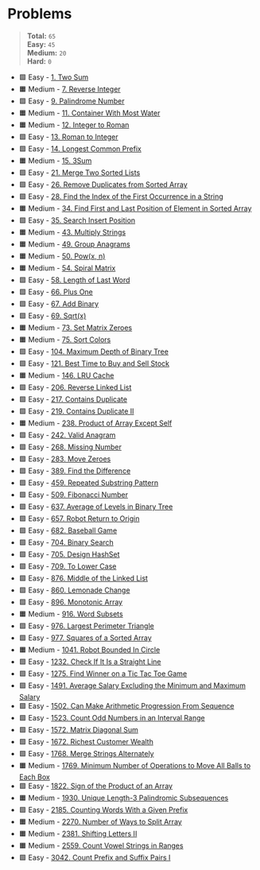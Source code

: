 # Problems

> **Total:** `65` \
> **Easy:** `45` \
> **Medium:** `20` \
> **Hard:** `0`

* 🟩 Easy - [1. Two Sum](<./0001/1. Two Sum.md>)
* 🟧 Medium - [7. Reverse Integer](<./0007/7. Reverse Integer.md>)
* 🟩 Easy - [9. Palindrome Number](<./0009/9. Palindrome Number.md>)
* 🟧 Medium - [11. Container With Most Water](<./0011/11. Container With Most Water.md>)
* 🟧 Medium - [12. Integer to Roman](<./0012/12. Integer to Roman.md>)
* 🟩 Easy - [13. Roman to Integer](<./0013/13. Roman to Integer.md>)
* 🟩 Easy - [14. Longest Common Prefix](<./0014/14. Longest Common Prefix.md>)
* 🟧 Medium - [15. 3Sum](<./0015/15. 3Sum.md>)
* 🟩 Easy - [21. Merge Two Sorted Lists](<./0021/21. Merge Two Sorted Lists.md>)
* 🟩 Easy - [26. Remove Duplicates from Sorted Array](<./0026/26. Remove Duplicates from Sorted Array.md>)
* 🟩 Easy - [28. Find the Index of the First Occurrence in a String](<./0028/28. Find the Index of the First Occurrence in a String.md>)
* 🟧 Medium - [34. Find First and Last Position of Element in Sorted Array](<./0034/34. Find First and Last Position of Element in Sorted Array.md>)
* 🟩 Easy - [35. Search Insert Position](<./0035/35. Search Insert Position.md>)
* 🟧 Medium - [43. Multiply Strings](<./0043/43. Multiply Strings.md>)
* 🟧 Medium - [49. Group Anagrams](<./0049/49. Group Anagrams.md>)
* 🟧 Medium - [50. Pow(x, n)](<./0050/50. Pow(x, n).md>)
* 🟧 Medium - [54. Spiral Matrix](<./0054/54. Spiral Matrix.md>)
* 🟩 Easy - [58. Length of Last Word](<./0058/58. Length of Last Word.md>)
* 🟩 Easy - [66. Plus One](<./0066/66. Plus One.md>)
* 🟩 Easy - [67. Add Binary](<./0067/67. Add Binary.md>)
* 🟩 Easy - [69. Sqrt(x)](<./0069/69. Sqrt(x).md>)
* 🟧 Medium - [73. Set Matrix Zeroes](<./0073/73. Set Matrix Zeroes.md>)
* 🟧 Medium - [75. Sort Colors](<./0075/75. Sort Colors.md>)
* 🟩 Easy - [104. Maximum Depth of Binary Tree](<./0104/104. Maximum Depth of Binary Tree.md>)
* 🟩 Easy - [121. Best Time to Buy and Sell Stock](<./0121/121. Best Time to Buy and Sell Stock.md>)
* 🟧 Medium - [146. LRU Cache](<./0146/146. LRU Cache.md>)
* 🟩 Easy - [206. Reverse Linked List](<./0206/206. Reverse Linked List.md>)
* 🟩 Easy - [217. Contains Duplicate](<./0217/217. Contains Duplicate.md>)
* 🟩 Easy - [219. Contains Duplicate II](<./0219/219. Contains Duplicate II.md>)
* 🟧 Medium - [238. Product of Array Except Self](<./0238/238. Product of Array Except Self.md>)
* 🟩 Easy - [242. Valid Anagram](<./0242/242. Valid Anagram.md>)
* 🟩 Easy - [268. Missing Number](<./0268/268. Missing Number.md>)
* 🟩 Easy - [283. Move Zeroes](<./0283/283. Move Zeroes.md>)
* 🟩 Easy - [389. Find the Difference](<./0389/389. Find the Difference.md>)
* 🟩 Easy - [459. Repeated Substring Pattern](<./0459/459. Repeated Substring Pattern.md>)
* 🟩 Easy - [509. Fibonacci Number](<./0509/509. Fibonacci Number.md>)
* 🟩 Easy - [637. Average of Levels in Binary Tree](<./0637/637. Average of Levels in Binary Tree.md>)
* 🟩 Easy - [657. Robot Return to Origin](<./0657/657. Robot Return to Origin.md>)
* 🟩 Easy - [682. Baseball Game](<./0682/682. Baseball Game.md>)
* 🟩 Easy - [704. Binary Search](<./0704/704. Binary Search.md>)
* 🟩 Easy - [705. Design HashSet](<./0705/705. Design HashSet.md>)
* 🟩 Easy - [709. To Lower Case](<./0709/709. To Lower Case.md>)
* 🟩 Easy - [876. Middle of the Linked List](<./0876/876. Middle of the Linked List.md>)
* 🟩 Easy - [860. Lemonade Change](<./0860/860. Lemonade Change.md>)
* 🟩 Easy - [896. Monotonic Array](<./0896/896. Monotonic Array.md>)
* 🟧 Medium - [916. Word Subsets](<./0916/916. Word Subsets.md>)
* 🟩 Easy - [976. Largest Perimeter Triangle](<./0976/976. Largest Perimeter Triangle.md>)
* 🟩 Easy - [977. Squares of a Sorted Array](<./0977/977. Squares of a Sorted Array.md>)
* 🟧 Medium - [1041. Robot Bounded In Circle](<./1041/1041. Robot Bounded In Circle.md>)
* 🟩 Easy - [1232. Check If It Is a Straight Line](<./1232/1232. Check If It Is a Straight Line.md>)
* 🟩 Easy - [1275. Find Winner on a Tic Tac Toe Game](<./1275/1275. Find Winner on a Tic Tac Toe Game.md>)
* 🟩 Easy - [1491. Average Salary Excluding the Minimum and Maximum Salary](<./1491/1491. Average Salary Excluding the Minimum and Maximum Salary.md>)
* 🟩 Easy - [1502. Can Make Arithmetic Progression From Sequence](<./1502/1502. Can Make Arithmetic Progression From Sequence.md>)
* 🟩 Easy - [1523. Count Odd Numbers in an Interval Range](<./1523/1523. Count Odd Numbers in an Interval Range.md>)
* 🟩 Easy - [1572. Matrix Diagonal Sum](<./1572/1572. Matrix Diagonal Sum.md>)
* 🟩 Easy - [1672. Richest Customer Wealth](<./1672/1672. Richest Customer Wealth.md>)
* 🟩 Easy - [1768. Merge Strings Alternately](<./1768/1768. Merge Strings Alternately.md>)
* 🟧 Medium - [1769. Minimum Number of Operations to Move All Balls to Each Box](<./1769/1769. Minimum Number of Operations to Move All Balls to Each Box.md>)
* 🟩 Easy - [1822. Sign of the Product of an Array](<./1822/1822. Sign of the Product of an Array.md>)
* 🟧 Medium - [1930. Unique Length-3 Palindromic Subsequences](<./1930/1930. Unique Length-3 Palindromic Subsequences.md>)
* 🟩 Easy - [2185. Counting Words With a Given Prefix](<./2185/2185. Counting Words With a Given Prefix.md>)
* 🟧 Medium - [2270. Number of Ways to Split Array](<./2270/2270. Number of Ways to Split Array.md>)
* 🟧 Medium - [2381. Shifting Letters II](<./2381/2381. Shifting Letters II.md>)
* 🟧 Medium - [2559. Count Vowel Strings in Ranges](<./2559/2559. Count Vowel Strings in Ranges.md>)
* 🟩 Easy - [3042. Count Prefix and Suffix Pairs I](<./3042/3042. Count Prefix and Suffix Pairs I.md>)
